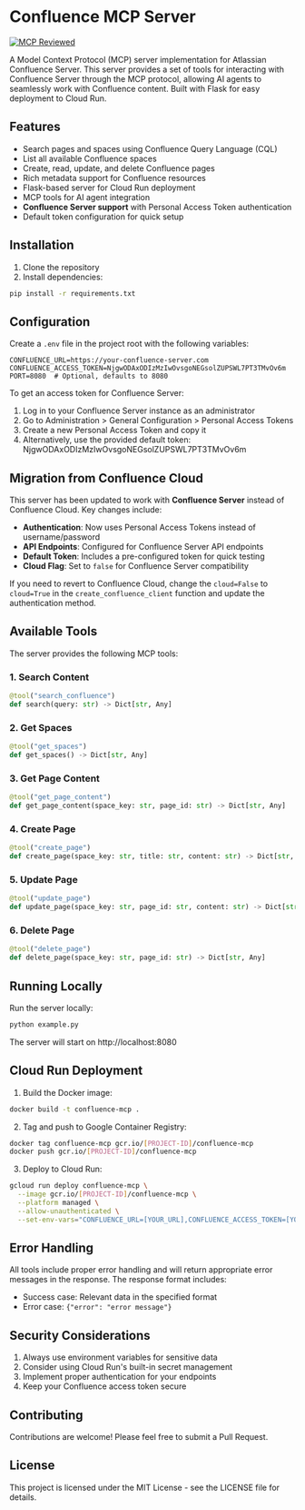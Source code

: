 # Confluence MCP Server

[![MCP Reviewed](https://img.shields.io/badge/MCP%20Reviewed-✓-blue)](https://mcpreview.com/mcp-servers/pawankumar94/confluence-mcp-server)

A Model Context Protocol (MCP) server implementation for Atlassian Confluence Server. This server provides a set of tools for interacting with Confluence Server through the MCP protocol, allowing AI agents to seamlessly work with Confluence content. Built with Flask for easy deployment to Cloud Run.

## Features

- Search pages and spaces using Confluence Query Language (CQL)
- List all available Confluence spaces
- Create, read, update, and delete Confluence pages
- Rich metadata support for Confluence resources
- Flask-based server for Cloud Run deployment
- MCP tools for AI agent integration
- **Confluence Server support** with Personal Access Token authentication
- Default token configuration for quick setup

## Installation

1. Clone the repository
2. Install dependencies:
```bash
pip install -r requirements.txt
```

## Configuration

Create a `.env` file in the project root with the following variables:

```env
CONFLUENCE_URL=https://your-confluence-server.com
CONFLUENCE_ACCESS_TOKEN=NjgwODAxODIzMzIwOvsgoNEGsolZUPSWL7PT3TMvOv6m
PORT=8080  # Optional, defaults to 8080
```

To get an access token for Confluence Server:
1. Log in to your Confluence Server instance as an administrator
2. Go to Administration > General Configuration > Personal Access Tokens
3. Create a new Personal Access Token and copy it
4. Alternatively, use the provided default token: NjgwODAxODIzMzIwOvsgoNEGsolZUPSWL7PT3TMvOv6m

## Migration from Confluence Cloud

This server has been updated to work with **Confluence Server** instead of Confluence Cloud. Key changes include:

- **Authentication**: Now uses Personal Access Tokens instead of username/password
- **API Endpoints**: Configured for Confluence Server API endpoints
- **Default Token**: Includes a pre-configured token for quick testing
- **Cloud Flag**: Set to `false` for Confluence Server compatibility

If you need to revert to Confluence Cloud, change the `cloud=False` to `cloud=True` in the `create_confluence_client` function and update the authentication method.

## Available Tools

The server provides the following MCP tools:

### 1. Search Content
```python
@tool("search_confluence")
def search(query: str) -> Dict[str, Any]
```

### 2. Get Spaces
```python
@tool("get_spaces")
def get_spaces() -> Dict[str, Any]
```

### 3. Get Page Content
```python
@tool("get_page_content")
def get_page_content(space_key: str, page_id: str) -> Dict[str, Any]
```

### 4. Create Page
```python
@tool("create_page")
def create_page(space_key: str, title: str, content: str) -> Dict[str, Any]
```

### 5. Update Page
```python
@tool("update_page")
def update_page(space_key: str, page_id: str, content: str) -> Dict[str, Any]
```

### 6. Delete Page
```python
@tool("delete_page")
def delete_page(space_key: str, page_id: str) -> Dict[str, Any]
```

## Running Locally

Run the server locally:
```bash
python example.py
```

The server will start on http://localhost:8080

## Cloud Run Deployment

1. Build the Docker image:
```bash
docker build -t confluence-mcp .
```

2. Tag and push to Google Container Registry:
```bash
docker tag confluence-mcp gcr.io/[PROJECT-ID]/confluence-mcp
docker push gcr.io/[PROJECT-ID]/confluence-mcp
```

3. Deploy to Cloud Run:
```bash
gcloud run deploy confluence-mcp \
  --image gcr.io/[PROJECT-ID]/confluence-mcp \
  --platform managed \
  --allow-unauthenticated \
  --set-env-vars="CONFLUENCE_URL=[YOUR_URL],CONFLUENCE_ACCESS_TOKEN=[YOUR_TOKEN]"
```

## Error Handling

All tools include proper error handling and will return appropriate error messages in the response. The response format includes:
- Success case: Relevant data in the specified format
- Error case: `{"error": "error message"}`

## Security Considerations

1. Always use environment variables for sensitive data
2. Consider using Cloud Run's built-in secret management
3. Implement proper authentication for your endpoints
4. Keep your Confluence access token secure

## Contributing

Contributions are welcome! Please feel free to submit a Pull Request.

## License

This project is licensed under the MIT License - see the LICENSE file for details. 
